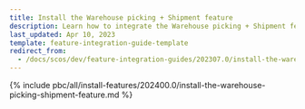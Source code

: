 ```yaml
---
title: Install the Warehouse picking + Shipment feature
description: Learn how to integrate the Warehouse picking + Shipment feature into your project
last_updated: Apr 10, 2023
template: feature-integration-guide-template
redirect_from:
  - /docs/scos/dev/feature-integration-guides/202307.0/install-the-warehouse-picking-shipment-feature.html
---
```


{% include pbc/all/install-features/202400.0/install-the-warehouse-picking-shipment-feature.md %} <!-- To edit, see /_includes/pbc/all/install-features/202400.0/install-the-warehouse-picking-shipment-feature.md -->
